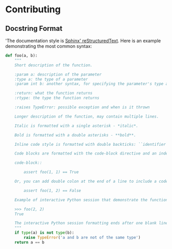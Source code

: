 Contributing
============

Docstring Format
----------------

'The documentation style is [Sphinx' reStructuredText](http://www.sphinx-doc.org/en/master/usage/restructuredtext/basics.html). Here is an example demonstrating the most common syntax:

```python
def foo(a, b):
    """
    Short description of the function.

    :param a: description of the parameter
    :type a: the type of a parameter
    :param int b: another syntax, for specifying the parameter's type and description together

    :return: what the function returns
    :rtype: the type the function returns

    :raises TypeError: possible exception and when is it thrown

    Longer description of the function, may contain multiple lines.

    Italic is formatted with a single asterisk - *italic*.

    Bold is formatted with a double asterisks - **bold**.

    Inline code style is formatted with double backticks: ``identifier``.

    Code blocks are formatted with the code-block directive and an indentation:

    code-block::

        assert foo(1, 1) == True

    Or, you can add double colon at the end of a line to include a code block after that line::

        assert foo(1, 2) == False

    Example of interactive Python session that demonstrate the function are formatted with three greater-thans:

    >>> foo(2, 2)
    True

    The interactive Python session formatting ends after one blank line
    """
    if type(a) is not type(b):
        raise TypeError('a and b are not of the same type')
    return a == b
```
